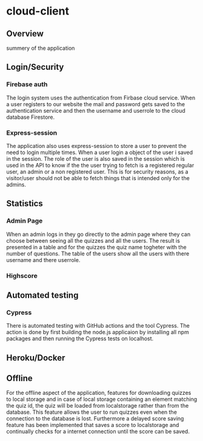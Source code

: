 # cloud-client

## Overview
summery of the application

## Login/Security
### Firebase auth
The login system uses the authentication from Firbase cloud service. When a user registers to our website the mail and password gets saved to the authentication service and then the username and userrole to the cloud database Firestore.
<br/>
### Express-session
The application also uses express-session to store a user to prevent the need to login multiple times. When a user login a object of the user i saved in the session. The role of the user is also saved in the session which is used in the API to know if the the user trying to fetch is a registered regular user, an admin or a non registered user. This is for security reasons, as a visitor/user should not be able to fetch things that is intended only for the admins.

## Statistics
### Admin Page
When an admin logs in they go directly to the admin page where they can choose between seeing all the quizzes and all the users. The result is presented in a table and for the quizzes the quiz name togheter with the number of questions. The table of the users show all the users with there username and there userrole.

### Highscore 

## Automated testing
### Cypress
There is automated testing with GitHub actions and the tool Cypress. The action is done by first building the node.js applicaion by installing all npm packages and then running the Cypress tests on localhost.

## Heroku/Docker

## Offline
For the offline aspect of the application, features for downloading quizzes to local storage and in case of local storage containing an element matching the quiz id, the quiz will be loaded from localstorage rather than from the database. This feature allows the user to run quizzes even when the connection to the database is lost. Furthermore a delayed score saving feature has been implemented that saves a score to localstorage and continually checks for a internet connection until the score can be saved.
